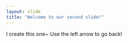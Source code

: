 ```yaml
---
layout: slide
title: "Welcome to our second slide!"
---
```

I create this one~
Use the left arrow to go back!
